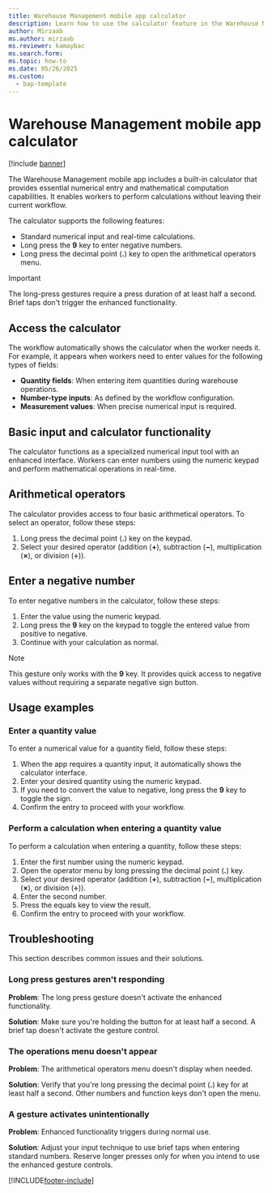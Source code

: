 ```yaml
---
title: Warehouse Management mobile app calculator
description: Learn how to use the calculator feature in the Warehouse Management mobile app to perform mathematical calculations with enhanced gesture controls.
author: Mirzaab
ms.author: mirzaab
ms.reviewer: kamaybac
ms.search.form:
ms.topic: how-to
ms.date: 05/26/2025
ms.custom: 
  - bap-template
---
```


# Warehouse Management mobile app calculator

[!include [banner](../includes/banner.md)]

The Warehouse Management mobile app includes a built-in calculator that provides essential numerical entry and mathematical computation capabilities. It enables workers to perform calculations without leaving their current workflow.

The calculator supports the following features:

- Standard numerical input and real-time calculations.
- Long press the **9** key to enter negative numbers.
- Long press the decimal point (**.**) key to open the arithmetical operators menu.

> [!IMPORTANT]
> The long-press gestures require a press duration of at least half a second. Brief taps don't trigger the enhanced functionality.

## Access the calculator

The workflow automatically shows the calculator when the worker needs it. For example, it appears when workers need to enter values for the following types of fields:

- **Quantity fields**: When entering item quantities during warehouse operations.
- **Number-type inputs**: As defined by the workflow configuration.
- **Measurement values**: When precise numerical input is required.

## Basic input and calculator functionality

The calculator functions as a specialized numerical input tool with an enhanced interface. Workers can enter numbers using the numeric keypad and perform mathematical operations in real-time.

## Arithmetical operators

The calculator provides access to four basic arithmetical operators. To select an operator, follow these steps:

1. Long press the decimal point (**.**) key on the keypad.
1. Select your desired operator (addition (**&plus;**), subtraction (**&minus;**), multiplication (**&times;**), or division (**&divide;**)).

## Enter a negative number

To enter negative numbers in the calculator, follow these steps:

1. Enter the value using the numeric keypad.
1. Long press the **9** key on the keypad to toggle the entered value from positive to negative.
1. Continue with your calculation as normal.

> [!NOTE]
> This gesture only works with the **9** key. It provides quick access to negative values without requiring a separate negative sign button.

## Usage examples

### Enter a quantity value

To enter a numerical value for a quantity field, follow these steps:

1. When the app requires a quantity input, it automatically shows the calculator interface.
1. Enter your desired quantity using the numeric keypad.
1. If you need to convert the value to negative, long press the **9** key to toggle the sign.
1. Confirm the entry to proceed with your workflow.

### Perform a calculation when entering a quantity value

To perform a calculation when entering a quantity, follow these steps:

1. Enter the first number using the numeric keypad.
1. Open the operator menu by long pressing the decimal point (**.**) key.
1. Select your desired operator (addition (**&plus;**), subtraction (**&minus;**), multiplication (**&times;**), or division (**&divide;**)).
1. Enter the second number.
1. Press the equals key to view the result.
1. Confirm the entry to proceed with your workflow.

## Troubleshooting

This section describes common issues and their solutions.

### Long press gestures aren't responding

**Problem**: The long press gesture doesn't activate the enhanced functionality.

**Solution**: Make sure you're holding the button for at least half a second. A brief tap doesn't activate the gesture control.

### The operations menu doesn't appear

**Problem**: The arithmetical operators menu doesn't display when needed.

**Solution**: Verify that you're long pressing the decimal point (**.**) key for at least half a second. Other numbers and function keys don't open the menu.

### A gesture activates unintentionally

**Problem**: Enhanced functionality triggers during normal use.

**Solution**: Adjust your input technique to use brief taps when entering standard numbers. Reserve longer presses only for when you intend to use the enhanced gesture controls.

[!INCLUDE[footer-include](../../includes/footer-banner.md)]
